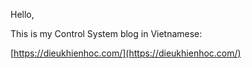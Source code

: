 Hello,

This is my Control System blog in Vietnamese:

[https://dieukhienhoc.com/](https://dieukhienhoc.com/)
